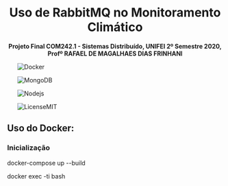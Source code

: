 <h1 align="center">Uso de RabbitMQ no Monitoramento Climático</h1>
<p align="center">
    <strong>Projeto Final COM242.1 - Sistemas Distribuído, UNIFEI 2º Semestre 2020, Profº RAFAEL DE MAGALHAES DIAS FRINHANI</strong>
</p>
<ul>
    <img alt="Docker" src="https://img.shields.io/badge/-Docker-46a2f1?style=flat-square&logo=docker&logoColor=white" />
</ul>
<ul>
    <img alt="MongoDB"
src="https://img.shields.io/badge/-MongoDB-13aa52?style=flat-square&logo=mongodb&logoColor=white" />
</ul>
<ul>
    <img alt="Nodejs"
src="https://img.shields.io/badge/-Nodejs-43853d?style=flat-square&logo=Node.js&logoColor=white" />
</ul>
<ul>
    <img alt="LicenseMIT" src="https://img.shields.io/badge/license-MIT-orange.svg?style=flat-square" />
</ul>

## Uso do Docker:

### Inicialização

docker-compose up --build

docker exec -ti <container-namo or container-id> bash
